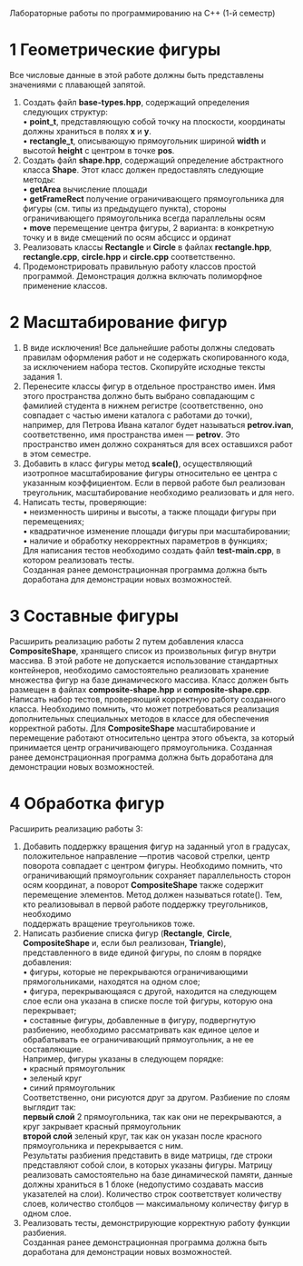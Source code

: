 Лабораторные работы по программированию на С++ (1-й семестр) 


# 1 Геометрические фигуры
Все числовые данные в этой работе должны быть представлены значениями с плавающей запятой.
1. Создать файл **base-types.hpp**, содержащий определения следующих структур:<br>
•	**point_t**, представляющую собой точку на плоскости, координаты должны храниться в полях **x** и **y**.<br>
•	**rectangle_t**, описывающую прямоугольник шириной **width** и высотой **height** с центром в точке **pos**.<br>
2. Создать файл **shape.hpp**, содержащий определение абстрактного класса **Shape**. Этот класс должен предоставлять следующие методы:<br> 
•	**getArea** вычисление площади <br>
•	**getFrameRect** получение ограничивающего прямоугольника для фигуры (см. типы из предыдущего пункта), стороны ограничивающего прямоугольника всегда параллельны осям <br>
•	**move** перемещение центра фигуры, 2 варианта: в конкретную точку и в виде смещений по осям абсцисс и ординат <br>
3. Реализовать классы **Rectangle** и **Circle** в файлах **rectangle.hpp**, **rectangle.cpp**, **circle.hpp** и **circle.cpp** соответственно.
4. Продемонстрировать правильную работу классов простой программой. Демонстрация должна включать полиморфное применение классов.
# 2 Масштабирование фигур
1. В виде исключения! Все дальнейшие работы должны следовать правилам оформления работ и не содержать скопированного кода, за исключением набора тестов. Скопируйте исходные тексты задания 1.
2. Перенесите классы фигур в отдельное пространство имен. Имя этого пространства должно быть
выбрано совпадающим с фамилией студента в нижнем регистре (соответственно, оно совпадает с
частью имени каталога с работами до точки), например, для Петрова Ивана каталог будет называться **petrov.ivan**, соответственно, имя пространства имен — **petrov**. Это пространство имен должно сохраняться для всех оставшихся работ в этом семестре.
3. Добавить в класс фигуры метод **scale()**, осуществляющий изотропное масштабирование фигуры
относительно ее центра с указанным коэффициентом.
Если в первой работе был реализован треугольник, масштабирование необходимо реализовать и для него.
4. Написать тесты, проверяющие: <br>
•	неизменность ширины и высоты, а также площади фигуры при перемещениях;<br>
•	квадратичное изменение площади фигуры при масштабировании;<br>
•	наличие и обработку некорректных параметров в функциях;<br>
Для написания тестов необходимо создать файл **test-main.cpp**, в котором реализовать тесты.<br>
Созданная ранее демонстрационная программа должна быть доработана для демонстрации новых возможностей.
# 3 Составные фигуры
Расширить реализацию работы 2 путем добавления класса **CompositeShape**, хранящего список из произвольных фигур внутри массива. В этой работе не допускается использование стандартных контейнеров, необходимо самостоятельно реализовать хранение множества фигур на базе динамического массива.
Класс должен быть размещен в файлах **composite-shape.hpp** и **composite-shape.cpp**.<br>
Написать набор тестов, проверяющий корректную работу созданного класса. Необходимо помнить, что может потребоваться реализация дополнительных специальных методов в классе для обеспечения корректной работы.
Для **CompositeShape** масштабирование и перемещение работают относительно центра этого объекта, за который принимается центр ограничивающего прямоугольника.
Созданная ранее демонстрационная программа должна быть доработана для демонстрации новых возможностей.
# 4 Обработка фигур
Расширить реализацию работы 3:<br>
1. Добавить поддержку вращения фигур на заданный угол в градусах, положительное направление —против часовой стрелки, центр поворота совпадает с центром фигуры. Необходимо помнить, что ограничивающий прямоугольник сохраняет параллельность сторон осям координат, а поворот **CompositeShape** также содержит перемещение элементов. Метод должен называться rotate().
Тем, кто реализовывал в первой работе поддержку треугольников, необходимо <br>поддержать вращение треугольников тоже.
2. Написать разбиение списка фигур (**Rectangle**, **Circle**, **CompositeShape** и, если был реализован,
**Triangle**), представленного в виде единой фигуры, по слоям в порядке добавления:<br>
•	фигуры, которые не перекрываются ограничивающими прямогольниками, находятся на одном слое;<br>
•	фигура, перекрывающаяся с другой, находится на следующем слое если она указана в списке после той фигуры, которую она перекрывает;<br>
•	составные фигуры, добавленные в фигуру, подвергнутую разбиению, необходимо рассматривать как единое целое и обрабатывать ее ограничивающий прямоугольник, а не ее составляющие. <br>
Например, фигуры указаны в следующем порядке:<br>
•	красный прямоугольник<br>
•	зеленый круг<br>
•	синий прямоугольник<br>
Соответственно, они рисуются друг за другом.
Разбиение по слоям выглядит так:<br>
**первый слой** 2 прямоугольника, так как они не перекрываются, а круг закрывает красный прямоугольник<br>
**второй слой** зеленый круг, так как он указан после красного прямоугольника и перекрывается с
ним.<br>
Результаты разбиения представить в виде матрицы, где строки представляют собой слои, в которых указаны фигуры. Матрицу реализовать самостоятельно на базе динамической памяти, данные должны храниться в 1 блоке (недопустимо создавать массив указателей на слои). Количество строк соответствует количеству слоев, количество столбцов — максимальному количеству фигур в одном слое.
3. Реализовать тесты, демонстрирующие корректную работу функции разбиения.<br> 
Созданная ранее демонстрационная программа должна быть доработана для демонстрации новых возможностей.
